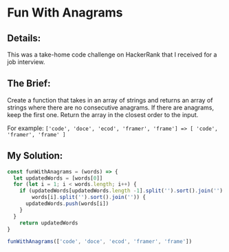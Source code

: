 # Fun With Anagrams

## Details:
This was a take-home code challenge on HackerRank that I received for a job interview.

## The Brief:
Create a function that takes in an array of strings and returns an array of strings where there are no consecutive anagrams. If there are anagrams, keep the first one. Return the array in the closest order to the input.

For example:
`['code', 'doce', 'ecod', 'framer', 'frame'] => [ 'code', 'framer', 'frame' ]`

## My Solution:
```javascript
const funWithAnagrams = (words) => {
  let updatedWords = [words[0]]
  for (let i = 1; i < words.length; i++) {
    if (updatedWords[updatedWords.length -1].split('').sort().join('') !==
        words[i].split('').sort().join('')) {
      updatedWords.push(words[i])
    }
  }
    return updatedWords
}

funWithAnagrams(['code', 'doce', 'ecod', 'framer', 'frame'])
```

